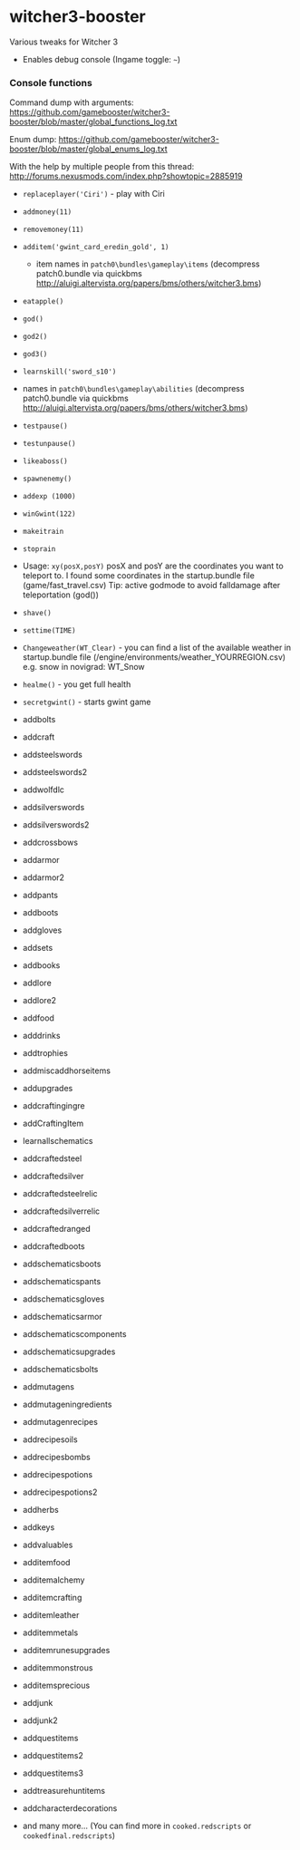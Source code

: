 # witcher3-booster

Various tweaks for Witcher 3

* Enables debug console (Ingame toggle: `~`)

### Console functions

Command dump with arguments: https://github.com/gamebooster/witcher3-booster/blob/master/global_functions_log.txt

Enum dump: https://github.com/gamebooster/witcher3-booster/blob/master/global_enums_log.txt

With the help by multiple people from this thread: http://forums.nexusmods.com/index.php?showtopic=2885919

* `replaceplayer('Ciri')` - play with Ciri
* `addmoney(11)`
* `removemoney(11)`
* `additem('gwint_card_eredin_gold', 1)`
  *  item names in `patch0\bundles\gameplay\items` (decompress patch0.bundle via quickbms http://aluigi.altervista.org/papers/bms/others/witcher3.bms)
*  `eatapple()`
*  `god()`
*  `god2()`
*  `god3()`
*  `learnskill('sword_s10')`
  * names in `patch0\bundles\gameplay\abilities` (decompress patch0.bundle via quickbms http://aluigi.altervista.org/papers/bms/others/witcher3.bms)
*  `testpause()`
*  `testunpause()`
*  `likeaboss()`
*  `spawnenemy()`
*  `addexp (1000)`
*  `winGwint(122)`
*  `makeitrain`
* `stoprain`
* Usage: `xy(posX,posY)`
posX and posY are the coordinates you want to teleport to.
I found some coordinates in the startup.bundle file (game/fast_travel.csv)
Tip: active godmode to avoid falldamage after teleportation (god())

* `shave()`
* `settime(TIME)`
* `Changeweather(WT_Clear)` - you can find a list of the available weather in startup.bundle file (/engine/environments/weather_YOURREGION.csv) e.g. snow in novigrad: WT_Snow
* `healme()` - you get full health
* `secretgwint()` - starts gwint game
* addbolts
* addcraft
* addsteelswords
* addsteelswords2
* addwolfdlc
* addsilverswords
* addsilverswords2
* addcrossbows
* addarmor
* addarmor2
* addpants
* addboots
* addgloves
* addsets
* addbooks
* addlore
* addlore2
* addfood
* adddrinks
* addtrophies
* addmiscaddhorseitems
* addupgrades
* addcraftingingre
* addCraftingItem
* learnallschematics
* addcraftedsteel
* addcraftedsilver
* addcraftedsteelrelic
* addcraftedsilverrelic
* addcraftedranged
* addcraftedboots
* addschematicsboots
* addschematicspants
* addschematicsgloves
* addschematicsarmor
* addschematicscomponents
* addschematicsupgrades
* addschematicsbolts
* addmutagens
* addmutageningredients
* addmutagenrecipes
* addrecipesoils
* addrecipesbombs
* addrecipespotions
* addrecipespotions2
* addherbs
* addkeys
* addvaluables
* additemfood
* additemalchemy
* additemcrafting
* additemleather
* additemmetals
* additemrunesupgrades
* additemmonstrous
* additemsprecious
* addjunk
* addjunk2
* addquestitems
* addquestitems2
* addquestitems3
* addtreasurehuntitems
* addcharacterdecorations
*  and many more... (You can find more in `cooked.redscripts` or `cookedfinal.redscripts`)
